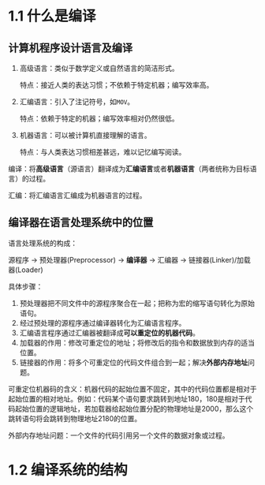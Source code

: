 # 1.1 什么是编译

## 计算机程序设计语言及编译

1. 高级语言：类似于数学定义或自然语言的简洁形式。

    特点：接近人类的表达习惯；不依赖于特定机器；编写效率高。

2. 汇编语言：引入了注记符号，如`MOV`。

    特点：依赖于特定的机器；编写效率相对仍然很低。

3. 机器语言：可以被计算机直接理解的语言。
    
    特点：与人类表达习惯相差甚远，难以记忆编写阅读。  

编译：将**高级语言**（源语言）翻译成为**汇编语言**或者**机器语言**（两者统称为目标语言）的过程。

汇编：将汇编语言汇编成为机器语言的过程。

## 编译器在语言处理系统中的位置

语言处理系统的构成：

源程序 -> 预处理器(Preprocessor) -> **编译器** -> 汇编器 -> 链接器(Linker)/加载器(Loader)

具体步骤：

1. 预处理器把不同文件中的源程序聚合在一起；把称为宏的缩写语句转化为原始语句。
2. 经过预处理的源程序通过编译器转化为汇编语言程序。
3. 汇编语言程序通过汇编器被翻译成**可以重定位的机器代码**。
4. 加载器的作用：修改可重定位的地址；将修改后的指令和数据放到内存的适当位置。
5. 链接器的作用：将多个可重定位的代码文件组合到一起；解决**外部内存地址**问题。

可重定位机器码的含义：机器代码的起始位置不固定，其中的代码位置都是相对于起始位置的相对地址。例如：代码某个语句要求跳转到地址180，180是相对于代码起始位置的逻辑地址，若加载器给起始位置分配的物理地址是2000，那么这个跳转语句将会跳转到物理地址2180的位置。

外部内存地址问题：一个文件的代码引用另一个文件的数据对象或过程。

# 1.2 编译系统的结构